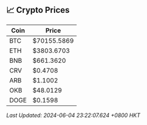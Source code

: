 ## 📈 Crypto Prices

| Coin | Price |
| ---- | ----- |
| BTC | $70155.5869 |
| ETH | $3803.6703 |
| BNB | $661.3620 |
| CRV | $0.4708 |
| ARB | $1.1002 |
| OKB | $48.0129 |
| DOGE | $0.1598 |

_Last Updated: 2024-06-04 23:22:07.624 +0800 HKT_